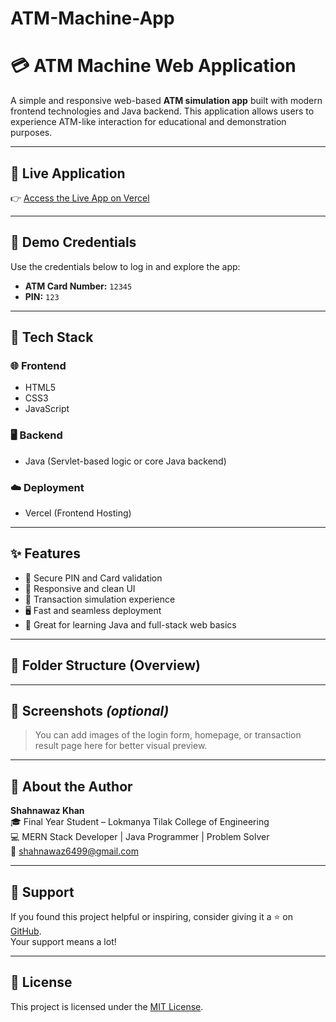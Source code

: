 ﻿# ATM-Machine-App
 # 💳 ATM Machine Web Application

A simple and responsive web-based **ATM simulation app** built with modern frontend technologies and Java backend. This application allows users to experience ATM-like interaction for educational and demonstration purposes.

---

## 🔗 Live Application

👉 [Access the Live App on Vercel](https://v0-host-this-website-sooty.vercel.app/)

---

## 🧪 Demo Credentials

Use the credentials below to log in and explore the app:

- **ATM Card Number:** `12345`  
- **PIN:** `123`

---

## 🧰 Tech Stack

### 🌐 Frontend
- HTML5  
- CSS3  
- JavaScript

### 🖥️ Backend
- Java (Servlet-based logic or core Java backend)

### ☁️ Deployment
- Vercel (Frontend Hosting)

---

## ✨ Features

- 🔐 Secure PIN and Card validation
- 📱 Responsive and clean UI
- 🧾 Transaction simulation experience
- 🖥️ Fast and seamless deployment
- 💼 Great for learning Java and full-stack web basics

---

## 📁 Folder Structure (Overview)


---

## 📸 Screenshots *(optional)*

> You can add images of the login form, homepage, or transaction result page here for better visual preview.

---

## 👤 About the Author

**Shahnawaz Khan**  
🎓 Final Year Student – Lokmanya Tilak College of Engineering  
💻 MERN Stack Developer | Java Programmer | Problem Solver  
📧 [shahnawaz6499@gmail.com](mailto:shahnawaz6499@gmail.com)

---

## 🌟 Support

If you found this project helpful or inspiring, consider giving it a ⭐ on [GitHub](https://github.com/Shahnawaz4518/ATM-Machine-App).  
Your support means a lot!

---

## 📄 License

This project is licensed under the [MIT License](LICENSE).


